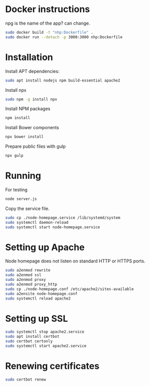 
# Docker instructions
npg is the name of the app? can change.
```bash
sudo docker build -t "nhp:Dockerfile" .
sudo docker run --detach -p 3000:3000 nhp:Dockerfile
```

# Installation
Install APT dependencies:
```bash
sudo apt install nodejs npm build-essential apache2
```

Install npx
```bash
sudo npm -g install npx
```

Install NPM packages
```bash
npm install
```

Install Bower components
```bash
npx bower install
```

Prepare public files with gulp
```bash
npx gulp
```

# Running
For testing
```bash
node server.js
```

Copy the service file.
```bash
sudo cp ./node-homepage.service /lib/systemd/system
sudo systemctl daemon-reload
sudo systemctl start node-homepage.service
```

# Setting up Apache
Node homepage does not listen on standard HTTP or HTTPS ports.
```bash
sudo a2enmod rewrite
sudo a2enmod ssl
sudo a2enmod proxy
sudo a2enmod proxy_http
sudo cp ./node-homepage.conf /etc/apache2/sites-available
sudo a2ensite node-homepage.conf
sudo systemctl reload apache2
```

# Setting up SSL
```bash
sudo systemctl stop apache2.service
sudo apt install certbot
sudo certbot certonly
sudo systemctl start apache2.service
```
# Renewing certificates
```bash
sudo certbot renew
```

